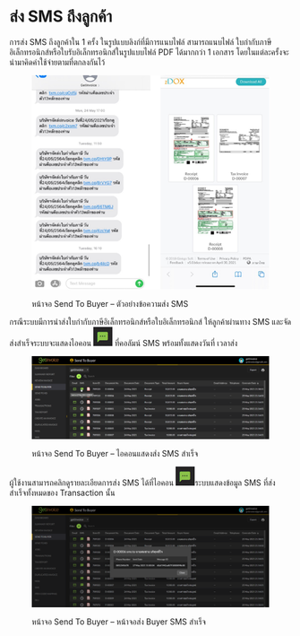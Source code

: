 # ส่ง SMS ถึงลูกค้า

การส่ง SMS ถึงลูกค้าใน 1 ครั้ง ในรูปแบบลิงก์ที่มีการแนบไฟล์ สามารถแนบไฟล์ ใบกำกับภาษีอิเล็กทรอนิกส์หรือใบรับอิเล็กทรอนิกส์ในรูปแบบไฟล์ PDF ได้มากกว่า 1 เอกสาร โดยในแต่ละครั้งจะนำมาคิดค่าใช้จ่ายตามที่ตกลงกันไว้

<figure><img src="../../.gitbook/assets/image (354).png" alt=""><figcaption><p>หน้าจอ Send To Buyer – ตัวอย่างข้อความส่ง SMS</p></figcaption></figure>

กรณีระบบมีการนำส่งใบกำกับภาษีอิเล็กทรอนิกส์หรือใบอิเล็กทรอนิกส์ ให้ลูกค้าผ่านทาง SMS และจัดส่งสำเร็จระบบจะแสดงไอคอน ![](<../../.gitbook/assets/image (391).png>) ที่คอลัมน์ SMS พร้อมทั้งแสดงวันที่ เวลาส่ง

<figure><img src="../../.gitbook/assets/image (306).png" alt=""><figcaption><p>หน้าจอ Send To Buyer – ไอคอนแสดงส่ง SMS สำเร็จ</p></figcaption></figure>

ผู้ใช้งานสามารถคลิกดูรายละเอียดการส่ง SMS ได้ที่ไอคอน ![](<../../.gitbook/assets/image (360).png>)ระบบแสดงข้อมูล SMS ที่ส่งสำเร็จทั้งหมดของ Transaction นั้น

<figure><img src="../../.gitbook/assets/image (324).png" alt=""><figcaption><p>หน้าจอ Send To Buyer – หน้าจอส่ง Buyer SMS สำเร็จ</p></figcaption></figure>
